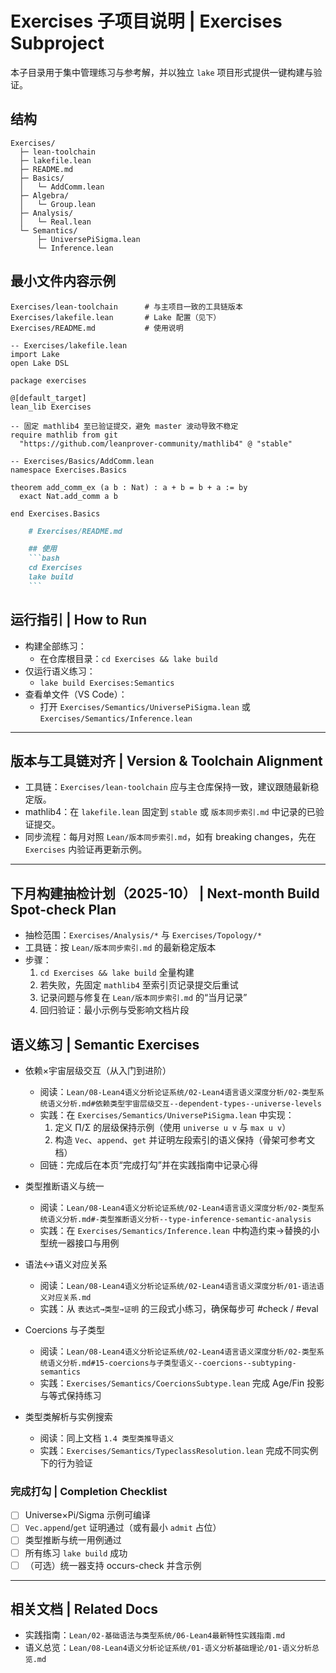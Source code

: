 # Exercises 子项目说明 | Exercises Subproject

本子目录用于集中管理练习与参考解，并以独立 `lake` 项目形式提供一键构建与验证。

## 结构

```text
Exercises/
  ├─ lean-toolchain
  ├─ lakefile.lean
  ├─ README.md
  ├─ Basics/
  │   └─ AddComm.lean
  ├─ Algebra/
  │   └─ Group.lean
  ├─ Analysis/
  │   └─ Real.lean
  └─ Semantics/
      ├─ UniversePiSigma.lean
      └─ Inference.lean
```

## 最小文件内容示例

```text
Exercises/lean-toolchain      # 与主项目一致的工具链版本
Exercises/lakefile.lean       # Lake 配置（见下）
Exercises/README.md           # 使用说明
```

```lean
-- Exercises/lakefile.lean
import Lake
open Lake DSL

package exercises

@[default_target]
lean_lib Exercises

-- 固定 mathlib4 至已验证提交，避免 master 波动导致不稳定
require mathlib from git
  "https://github.com/leanprover-community/mathlib4" @ "stable"
```

```lean
-- Exercises/Basics/AddComm.lean
namespace Exercises.Basics

theorem add_comm_ex (a b : Nat) : a + b = b + a := by
  exact Nat.add_comm a b

end Exercises.Basics
```

```markdown
    # Exercises/README.md

    ## 使用
    ```bash
    cd Exercises
    lake build
    ```

```

## 运行指引 | How to Run

- 构建全部练习：
  - 在仓库根目录：`cd Exercises && lake build`
- 仅运行语义练习：
  - `lake build Exercises:Semantics`
- 查看单文件（VS Code）：
  - 打开 `Exercises/Semantics/UniversePiSigma.lean` 或 `Exercises/Semantics/Inference.lean`

---

## 版本与工具链对齐 | Version & Toolchain Alignment

- 工具链：`Exercises/lean-toolchain` 应与主仓库保持一致，建议跟随最新稳定版。
- mathlib4：在 `lakefile.lean` 固定到 `stable` 或 `版本同步索引.md` 中记录的已验证提交。
- 同步流程：每月对照 `Lean/版本同步索引.md`，如有 breaking changes，先在 `Exercises` 内验证再更新示例。

---

## 下月构建抽检计划（2025-10） | Next-month Build Spot-check Plan

- 抽检范围：`Exercises/Analysis/*` 与 `Exercises/Topology/*`
- 工具链：按 `Lean/版本同步索引.md` 的最新稳定版本
- 步骤：
  1) `cd Exercises && lake build` 全量构建
  2) 若失败，先固定 `mathlib4` 至索引页记录提交后重试
  3) 记录问题与修复在 `Lean/版本同步索引.md` 的“当月记录”
  4) 回归验证：最小示例与受影响文档片段

## 语义练习 | Semantic Exercises

- 依赖×宇宙层级交互（从入门到进阶）
  - 阅读：`Lean/08-Lean4语义分析论证系统/02-Lean4语言语义深度分析/02-类型系统语义分析.md#依赖类型宇宙层级交互--dependent-types--universe-levels`
  - 实践：在 `Exercises/Semantics/UniversePiSigma.lean` 中实现：
    1) 定义 Π/Σ 的层级保持示例（使用 `universe u v` 与 `max u v`）
    2) 构造 `Vec`、`append`、`get` 并证明左段索引的语义保持（骨架可参考文档）
  - 回链：完成后在本页“完成打勾”并在实践指南中记录心得

- 类型推断语义与统一
  - 阅读：`Lean/08-Lean4语义分析论证系统/02-Lean4语言语义深度分析/02-类型系统语义分析.md#-类型推断语义分析--type-inference-semantic-analysis`
  - 实践：在 `Exercises/Semantics/Inference.lean` 中构造约束→替换的小型统一器接口与用例

- 语法↔语义对应关系
  - 阅读：`Lean/08-Lean4语义分析论证系统/02-Lean4语言语义深度分析/01-语法语义对应关系.md`
  - 实践：从 `表达式→类型→证明` 的三段式小练习，确保每步可 #check / #eval

- Coercions 与子类型
  - 阅读：`Lean/08-Lean4语义分析论证系统/02-Lean4语言语义深度分析/02-类型系统语义分析.md#15-coercions与子类型语义--coercions--subtyping-semantics`
  - 实践：`Exercises/Semantics/CoercionsSubtype.lean` 完成 Age/Fin 投影与等式保持练习

- 类型类解析与实例搜索
  - 阅读：同上文档 `1.4 类型类推导语义`
  - 实践：`Exercises/Semantics/TypeclassResolution.lean` 完成不同实例下的行为验证

### 完成打勾 | Completion Checklist

- [ ] Universe×Pi/Sigma 示例可编译
- [ ] `Vec.append`/`get` 证明通过（或有最小 `admit` 占位）
- [ ] 类型推断与统一用例通过
- [ ] 所有练习 `lake build` 成功
- [ ] （可选）统一器支持 occurs-check 并含示例

---

## 相关文档 | Related Docs

- 实践指南：`Lean/02-基础语法与类型系统/06-Lean4最新特性实践指南.md`
- 语义总览：`Lean/08-Lean4语义分析论证系统/01-语义分析基础理论/01-语义分析总览.md`
